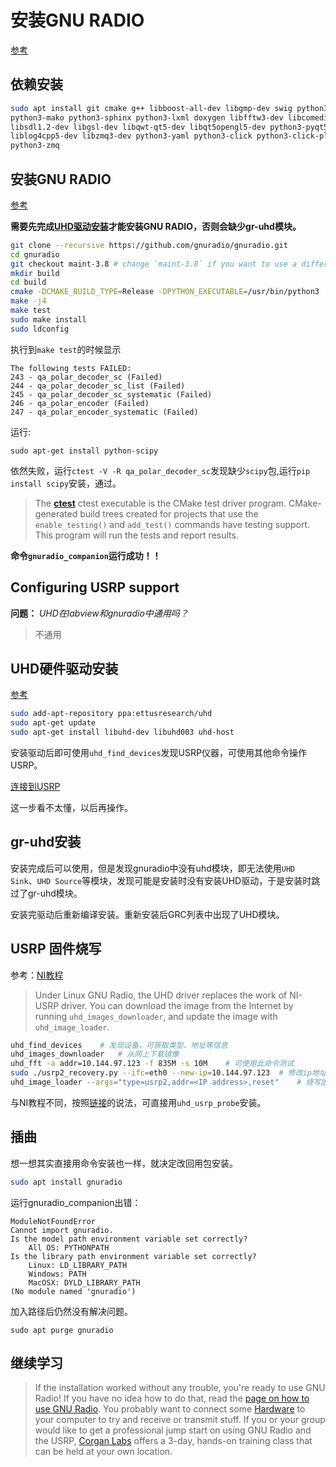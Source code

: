 # 安装GNU RADIO
[参考](https://wiki.gnuradio.org/index.php/UbuntuInstall#Building_GNU_Radio_on_Ubuntu_Linux)
## 依赖安装

```bash 
sudo apt install git cmake g++ libboost-all-dev libgmp-dev swig python3-numpy \
python3-mako python3-sphinx python3-lxml doxygen libfftw3-dev libcomedi-dev \
libsdl1.2-dev libgsl-dev libqwt-qt5-dev libqt5opengl5-dev python3-pyqt5 \
liblog4cpp5-dev libzmq3-dev python3-yaml python3-click python3-click-plugins \
python3-zmq 
```

## 安装GNU RADIO
[参考](https://wiki.gnuradio.org/index.php/InstallingGR#To_install_system_wide)

**需要先完成[UHD驱动安装](#jump1)才能安装GNU RADIO，否则会缺少gr-uhd模块。**

```bash
git clone --recursive https://github.com/gnuradio/gnuradio.git
cd gnuradio
git checkout maint-3.8 # change `maint-3.8` if you want to use a different version; see releases
mkdir build
cd build
cmake -DCMAKE_BUILD_TYPE=Release -DPYTHON_EXECUTABLE=/usr/bin/python3 ../ 
make -j4
make test
sudo make install
sudo ldconfig
```

执行到`make test`的时候显示

```
The following tests FAILED:
243 - qa_polar_decoder_sc (Failed)
244 - qa_polar_decoder_sc_list (Failed)
245 - qa_polar_decoder_sc_systematic (Failed)
246 - qa_polar_encoder (Failed)
247 - qa_polar_encoder_systematic (Failed)
```

运行:
```
sudo apt-get install python-scipy
```
依然失败，运行`ctest -V -R qa_polar_decoder_sc`发现缺少`scipy`包,运行`pip install scipy`安装，通过。

>The [**ctest**](https://cmake.org/cmake/help/latest/manual/ctest.1.html) ctest executable is the CMake test driver program. CMake-generated build trees created for projects that use the `enable_testing()` and `add_test()` commands have testing support. This program will run the tests and report results.

**命令`gnuradio_companion`运行成功！！**

## Configuring USRP support
**问题：** *UHD在labview和gnuradio中通用吗？*
> 不通用

## <span id="jump1">UHD硬件驱动安装</span>
[参考](http://files.ettus.com/manual/page_install.html)
```bash
sudo add-apt-repository ppa:ettusresearch/uhd
sudo apt-get update
sudo apt-get install libuhd-dev libuhd003 uhd-host
```

安装驱动后即可使用`uhd_find_devices`发现USRP仪器，可使用其他命令操作USRP。

[连接到USRP](https://kb.ettus.com/Building_and_Installing_the_USRP_Open-Source_Toolchain_(UHD_and_GNU_Radio)_on_Linux#Configuring_USB)

这一步看不太懂，以后再操作。

## gr-uhd安装
安装完成后可以使用，但是发现gnuradio中没有uhd模块，即无法使用`UHD Sink`、`UHD Source`等模块，发现可能是安装时没有安装UHD驱动，于是安装时跳过了gr-uhd模块。

安装完驱动后重新编译安装。重新安装后GRC列表中出现了UHD模块。

## USRP 固件烧写
参考：[NI教程](https://knowledge.ni.com/KnowledgeArticleDetails?id=kA00Z0000015BIZSA2&l=en-US)

> Under Linux GNU Radio, the UHD driver replaces the work of NI-USRP driver. You can download the image from the Internet by running `uhd_images_downloader`, and update the image with `uhd_image_loader`.

```bash
uhd_find_devices    # 发现设备，可获取类型、地址等信息
uhd_images_downloader   # 从网上下载镜像
uhd_fft -a addr=10.144.97.123 -f 835M -s 10M    # 可使用此命令测试
sudo ./usrp2_recovery.py --ifc=eth0 --new-ip=10.144.97.123  # 修改ip地址（可能不需要）
uhd_image_loader --args="type=usrp2,addr=<IP address>,reset"    # 烧写固件
```

与NI教程不同，按照[链接](https://blog.csdn.net/yundanfengqing_nuc/article/details/78352804)的说法，可直接用`uhd_usrp_probe`安装。

## 插曲
想一想其实直接用命令安装也一样，就决定改回用包安装。

```bash
sudo apt install gnuradio
```

运行gnuradio_companion出错：
```
ModuleNotFoundError
Cannot import gnuradio.
Is the model path environment variable set correctly?
    All OS: PYTHONPATH
Is the library path environment variable set correctly?
    Linux: LD_LIBRARY_PATH
    Windows: PATH
    MacOSX: DYLD_LIBRARY_PATH
(No module named 'gnuradio')
```
加入路径后仍然没有解决问题。

```
sudo apt purge gnuradio
```

## 继续学习
> If the installation worked without any trouble, you're ready to use GNU Radio! If you have no idea how to do that, read the [page on how to use GNU Radio](https://wiki.gnuradio.org/index.php/HowToUse). You probably want to connect some [Hardware](https://wiki.gnuradio.org/index.php/Hardware) to your computer to try and receive or transmit stuff. If you or your group would like to get a professional jump start on using GNU Radio and the USRP, [Corgan Labs](http://corganlabs.com/) offers a 3-day, hands-on training class that can be held at your own location.
